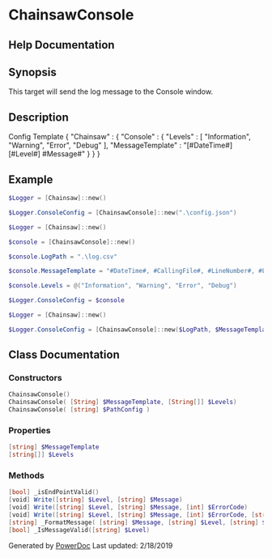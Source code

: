 # ChainsawConsole

## Help Documentation

## Synopsis

This target will send the log message to the Console window.

## Description

Config Template
{
    "Chainsaw" : {
        "Console" : {
            "Levels" : [
                "Information",
                "Warning",
                "Error",
                "Debug"
            ],
            "MessageTemplate" : "[#DateTime#] [#Level#] #Message#"
        }
    }
}

## Example

```PowerShell
$Logger = [Chainsaw]::new()

$Logger.ConsoleConfig = [ChainsawConsole]::new(".\config.json")

$Logger = [Chainsaw]::new()

$console = [ChainsawConsole]::new()

$console.LogPath = ".\log.csv"

$console.MessageTemplate = "#DateTime#, #CallingFile#, #LineNumber#, #Level#, #Message#, #ErrorCode#"

$console.Levels = @("Information", "Warning", "Error", "Debug")

$Logger.ConsoleConfig = $console

$Logger = [Chainsaw]::new()

$Logger.ConsoleConfig = [ChainsawConsole]::new($LogPath, $MessageTemplate, $Levels)

```

## Class Documentation

### Constructors

```PowerShell
ChainsawConsole()
ChainsawConsole( [String] $MessageTemplate, [String[]] $Levels)
ChainsawConsole( [string] $PathConfig )
```

### Properties

```PowerShell
[string] $MessageTemplate
[string[]] $Levels 
```

### Methods

```PowerShell
[bool] _isEndPointValid()
[void] Write([string] $Level, [string] $Message)
[void] Write([string] $Level, [string] $Message, [int] $ErrorCode)
[void] Write([string] $Level, [string] $Message, [int] $ErrorCode, [string] $CallingFile, [int] $LineNumber )
[string] _FormatMessage( [string] $Message, [string] $Level, [string] $CallingFile, [int] $LineNumber )
[bool] _IsMessageValid([string] $Level)
```

Generated by [PowerDoc](https://github.com/luther38/PowerDoc)
Last updated: 2/18/2019
